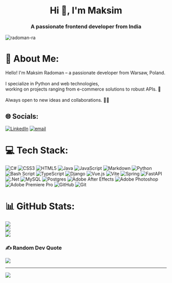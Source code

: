 <h1 align="center">Hi 👋, I'm Maksim</h1>
<h3 align="center">A passionate frontend developer from India</h3>

<p align="left"> <img src="https://komarev.com/ghpvc/?username=radoman-ra&label=Views&color=050505&style=flat-square" alt="radoman-ra" /> </p>

# 💫 About Me:
 Hello! I'm Maksim Radoman – a passionate developer from Warsaw, Poland. <br><br>I specialize in Python and web technologies,<br>working on projects ranging from e-commerce solutions to robust APIs. 🐍<br><br>Always open to new ideas and collaborations. 🤝🚀
 
 
 ## 🌐 Socials:
 [![LinkedIn](https://img.shields.io/badge/LinkedIn-%230077B5.svg?logo=linkedin&logoColor=white)](https://linkedin.com/in/https://www.linkedin.com/in/maksim-radoman-20b362352/) [![email](https://img.shields.io/badge/Email-D14836?logo=gmail&logoColor=white)](mailto:rmaksim886@gmail.com) 
 
 # 💻 Tech Stack:
 ![C#](https://img.shields.io/badge/c%23-%23239120.svg?style=for-the-badge&logo=csharp&logoColor=white) ![CSS3](https://img.shields.io/badge/css3-%231572B6.svg?style=for-the-badge&logo=css3&logoColor=white) ![HTML5](https://img.shields.io/badge/html5-%23E34F26.svg?style=for-the-badge&logo=html5&logoColor=white) ![Java](https://img.shields.io/badge/java-%23ED8B00.svg?style=for-the-badge&logo=openjdk&logoColor=white) ![JavaScript](https://img.shields.io/badge/javascript-%23323330.svg?style=for-the-badge&logo=javascript&logoColor=%23F7DF1E) ![Markdown](https://img.shields.io/badge/markdown-%23000000.svg?style=for-the-badge&logo=markdown&logoColor=white) ![Python](https://img.shields.io/badge/python-3670A0?style=for-the-badge&logo=python&logoColor=ffdd54) ![Bash Script](https://img.shields.io/badge/bash_script-%23121011.svg?style=for-the-badge&logo=gnu-bash&logoColor=white) ![TypeScript](https://img.shields.io/badge/typescript-%23007ACC.svg?style=for-the-badge&logo=typescript&logoColor=white) ![Django](https://img.shields.io/badge/django-%23092E20.svg?style=for-the-badge&logo=django&logoColor=white) ![Vue.js](https://img.shields.io/badge/vue.js-%2335495e.svg?style=for-the-badge&logo=vuedotjs&logoColor=%234FC08D) ![Vite](https://img.shields.io/badge/vite-%23646CFF.svg?style=for-the-badge&logo=vite&logoColor=white) ![Spring](https://img.shields.io/badge/spring-%236DB33F.svg?style=for-the-badge&logo=spring&logoColor=white) ![FastAPI](https://img.shields.io/badge/FastAPI-005571?style=for-the-badge&logo=fastapi) ![.Net](https://img.shields.io/badge/.NET-5C2D91?style=for-the-badge&logo=.net&logoColor=white) ![MySQL](https://img.shields.io/badge/mysql-4479A1.svg?style=for-the-badge&logo=mysql&logoColor=white) ![Postgres](https://img.shields.io/badge/postgres-%23316192.svg?style=for-the-badge&logo=postgresql&logoColor=white) ![Adobe After Effects](https://img.shields.io/badge/Adobe%20After%20Effects-9999FF.svg?style=for-the-badge&logo=Adobe%20After%20Effects&logoColor=white) ![Adobe Photoshop](https://img.shields.io/badge/adobe%20photoshop-%2331A8FF.svg?style=for-the-badge&logo=adobe%20photoshop&logoColor=white) ![Adobe Premiere Pro](https://img.shields.io/badge/Adobe%20Premiere%20Pro-9999FF.svg?style=for-the-badge&logo=Adobe%20Premiere%20Pro&logoColor=white) ![GitHub](https://img.shields.io/badge/github-%23121011.svg?style=for-the-badge&logo=github&logoColor=white) ![Git](https://img.shields.io/badge/git-%23F05033.svg?style=for-the-badge&logo=git&logoColor=white)
 # 📊 GitHub Stats:
 ![](https://github-readme-stats.vercel.app/api?username=Radoman-ra&theme=one_dark_pro&hide_border=true&include_all_commits=true&count_private=true)<br/>
 ![](https://nirzak-streak-stats.vercel.app/?user=Radoman-ra&theme=one_dark_pro&hide_border=true)<br/>
 ![](https://github-readme-stats.vercel.app/api/top-langs/?username=Radoman-ra&theme=one_dark_pro&hide_border=true&include_all_commits=true&count_private=true&layout=compact)
 
 ### ✍️ Random Dev Quote
 ![](https://quotes-github-readme.vercel.app/api?type=vetical&theme=dark)
 
 ---
 [![](https://visitcount.itsvg.in/api?id=Radoman-ra&icon=0&color=0)](https://visitcount.itsvg.in)
 
 <!-- Proudly created with GPRM ( https://gprm.itsvg.in ) -->
